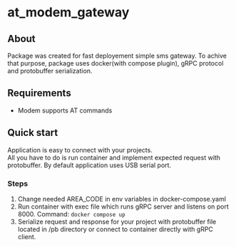 # at_modem_gateway

## About

Package was created for fast deployement simple sms gateway.
To achive that purpose, package uses docker(with compose plugin), gRPC protocol and protobuffer serialization.

## Requirements

- Modem supports AT commands

## Quick start

Application is easy to connect with your projects.\
All you have to do is run container and implement expected request with protobuffer. By default application uses USB serial port.

### Steps

1. Change needed AREA_CODE in env variables in docker-compose.yaml
2. Run container with exec file which runs gRPC server and listens on port 8000. Command: `docker compose up`
3. Serialize request and response for your project with protobuffer file located in /pb directory or connect to container directly with gRPC client.
